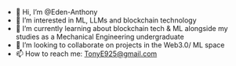 - 👋 Hi, I’m @Eden-Anthony
- 👀 I’m interested in ML, LLMs and blockchain technology
- 🌱 I’m currently learning about blockchain tech & ML alongside my studies as a Mechanical Engineering undergraduate
- 💞️ I’m looking to collaborate on projects in the Web3.0/ ML space
- 📫 How to reach me: TonyE925@gmail.com

